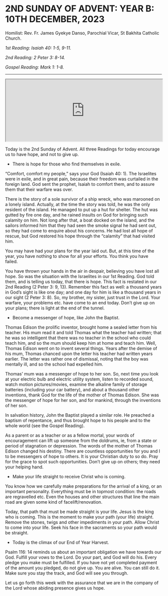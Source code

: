 # 2ND SUNDAY OF ADVENT: YEAR B: 10TH DECEMBER, 2023
Homilist: Rev. Fr. James Gyekye Danso, Parochial Vicar, St Bakhita Catholic Church.

_1st Reading: Isaiah 40: 1-5, 9-11._

_2nd Reading: 2 Peter 3: 8-14._

_Gospel Reading: Mark 1: 1-8._

---

<iframe src="https://podcasters.spotify.com/pod/show/sbcclashibi/embed/episodes/Sermons-at-Bakhita-2nd-Sunday-of-Advent-Year-B---Rev-Fr-James-Gyekye-Danso-e2d27mn" height="200px" width="100% frameborder="0" scrolling="no"></iframe>

Today is the 2nd Sunday of Advent. All three Readings for today encourage us to have hope, and not to give up. 

- There is hope for those who find themselves in exile.

“Comfort, comfort my people,” says your God (Isaiah 40: 1). The Israelites were in exile, and in great pain, because their freedom was curtailed in the foreign land. God sent the prophet, Isaiah to comfort them, and to assure them that their warfare was over. 

There is the story of a sole survivor of a ship wreck, who was marooned on a lonely island. Actually, at the time the story was told, he was the only resident of the island. He managed to put up a hut for shelter. The hut was gutted by fire one day, and he rained insults on God for bringing such calamity on him. Not long after that, a boat docked on the island, and the sailors informed him that they had seen the smoke signal he had sent out, so they had come to enquire about his concerns.  He had lost all hope of rescue, but God restored his hope through the “calamity” that had visited him. 

You may have had your plans for the year laid out. But, at this time of the year, you have nothing to show for all your efforts. You think you have failed. 

You have thrown your hands in the air in despair, believing you have lost all hope. So was the situation with the Israelites in our 1st Reading. God told them, and is telling us today, that there is hope. This fact is restated in our 2nd Reading (2 Peter 3: 9, 13). Remember this fact as well: a thousand years in God’s sight is like one day; and one day for him is like a thousand years in our sight (2 Peter 3: 8). So, my brother, my sister, just trust in the Lord. Your warfare, your problems etc. have come to an end today. Don’t give up on your plans; there is light at the end of the tunnel.

- Become a messenger of hope, like John the Baptist.

Thomas Edison the prolific inventor, brought home a sealed letter from his teacher. His mum read it and told Thomas what the teacher had written; that he was so intelligent that there was no teacher in the school who could teach him, and so the mum should keep him at home and teach him. Well, Thomas Edison went on to invent several things. Years after the demise of his mum, Thomas chanced upon the letter his teacher had written years earlier. The letter was rather one of dismissal, noting that the boy was mentally ill, and so the school had expelled him.

Thomas’ mum was a messenger of hope to her son. So, next time you look at your electric bulb and electric utility system, listen to recorded sound, watch motion pictures/movies, examine the alkaline family of storage batteries (including your car battery), and about a thousand other inventions, thank God for the life of the mother of Thomas Edison. She was the messenger of hope for her son, and for mankind, through the inventions of her son. 

In salvation history, John the Baptist played a similar role. He preached a baptism of repentance, and thus brought hope to his people and to the whole world (see the Gospel Reading).

As a parent or as a teacher or as a fellow mortal, your words of encouragement can lift up someone from the doldrums, ie, from a state or period of stagnation or depression. The words of the mother of Thomas Edison changed his destiny. There are countless opportunities for you and I to be messengers of hope to others. It is your Christian duty to so do. Pray for the grace to spot such opportunities. Don’t give up on others; they need your helping hand.

- Make your life straight to receive Christ who is coming.

You know how we carefully make preparations for the arrival of a king, or an important personality. Everything must be in topmost condition: the roads are regravelled etc. Even the houses and other structures that line the main road are given some kind of facelift/renovation.

Today, that path that must be made straight is your life. Jesus is the king who is coming. This is the moment to make your path (your life) straight. Remove the stones, twigs and other impediments in your path. Allow Christ to come into your life. Seek his face in the sacraments so your path would be straight.

- Today is the climax of our End of Year Harvest.

Psalm 116: 14 reminds us about an important obligation we have towards our God. Fulfill your vows to the Lord. Do your part, and God will do his. Every pledge you make must be fulfilled. If you have not yet completed payment of the amount you pledged, do not give up. You are alive. You can still do it. Make sure you stay the track, and God will see you through.

Let us go forth this week with the assurance that we are in the company of the Lord whose abiding presence gives us hope.